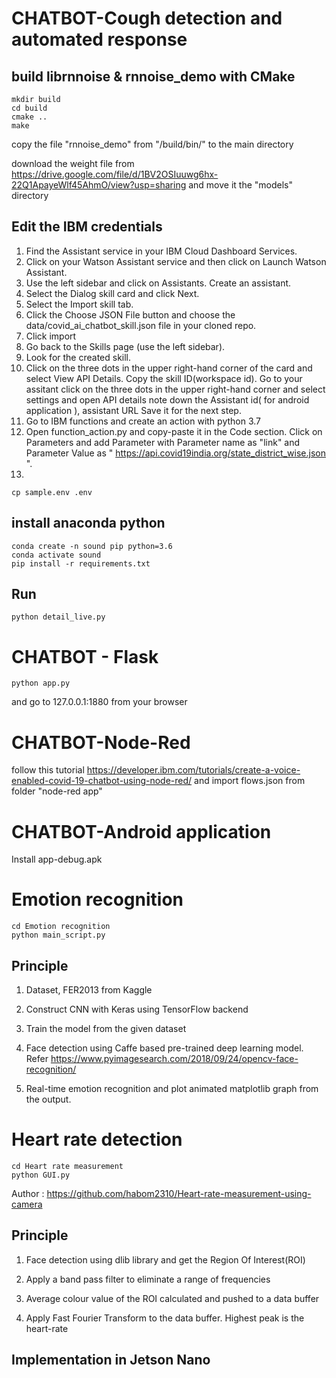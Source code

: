 # CHATBOT-Cough detection and automated response

## build librnnoise & rnnoise_demo with CMake

```
mkdir build
cd build
cmake ..
make
```

copy the file "rnnoise_demo" from "/build/bin/" to the main directory

download the weight file from https://drive.google.com/file/d/1BV2OSIuuwg6hx-22Q1ApayeWlf45AhmO/view?usp=sharing
and move it the "models" directory
## Edit the IBM credentials

1. Find the Assistant service in your IBM Cloud Dashboard Services.
2. Click on your Watson Assistant service and then click on Launch Watson Assistant.
3. Use the left sidebar and click on Assistants. Create an assistant.
4. Select the Dialog skill card and click Next.
5. Select the Import skill tab.
6. Click the Choose JSON File button and choose the data/covid_ai_chatbot_skill.json file in your cloned repo.
7. Click import
8. Go back to the Skills page (use the left sidebar).
9. Look for the created skill.
10. Click on the three dots in the upper right-hand corner of the card and select View API Details.
Copy the skill ID(workspace id). Go to your assitant click on the three dots in the upper right-hand corner and select settings and open API details note down the Assistant id( for android application ), assistant URL Save it for the next step.
11. Go to IBM functions and create an action with python 3.7 
12. Open function_action.py and copy-paste it in the Code section. Click on Parameters and add Parameter with Parameter name as "link" and Parameter Value as " https://api.covid19india.org/state_district_wise.json ".
13.
```
cp sample.env .env
```


## install anaconda python
```
conda create -n sound pip python=3.6
conda activate sound
pip install -r requirements.txt
```

## Run

```
python detail_live.py
```
# CHATBOT - Flask

```
python app.py
```
and go to 127.0.0.1:1880 from your browser

# CHATBOT-Node-Red

follow this tutorial https://developer.ibm.com/tutorials/create-a-voice-enabled-covid-19-chatbot-using-node-red/
and import flows.json from folder "node-red app"

# CHATBOT-Android application

Install app-debug.apk

# Emotion recognition
```
cd Emotion recognition
python main_script.py
```
## Principle
1. Dataset, FER2013 from Kaggle

2. Construct CNN with Keras using TensorFlow backend

3. Train the model from the given dataset

4. Face detection using Caffe based pre-trained deep learning model. Refer https://www.pyimagesearch.com/2018/09/24/opencv-face-recognition/

5. Real-time emotion recognition and plot animated matplotlib graph from the output.

# Heart rate detection

```
cd Heart rate measurement
python GUI.py
```
Author : https://github.com/habom2310/Heart-rate-measurement-using-camera

## Principle

1. Face detection using dlib library and get the Region Of Interest(ROI)

2. Apply a band pass filter to eliminate a range of frequencies

3. Average colour value of the ROI calculated and pushed to a data buffer

4. Apply Fast Fourier Transform to the data buffer. Highest peak is the heart-rate

## Implementation in Jetson Nano


